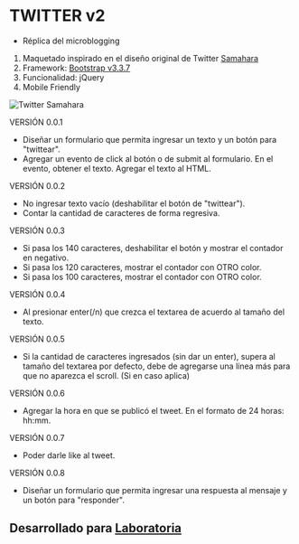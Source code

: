 # TWITTER v2
+ Réplica del microblogging

1. Maquetado inspirado en el diseño original de Twitter [Samahara](https://twitter.com/SamaharaOficial)
2. Framework: [Bootstrap v3.3.7](https://getbootstrap.com/docs/3.3/)
3. Funcionalidad: jQuery
4. Mobile Friendly

![Twitter Samahara](https://user-images.githubusercontent.com/32861693/38538292-b9ce2678-3c58-11e8-94fe-f70a421bba4a.png)

VERSIÓN 0.0.1
* Diseñar un formulario que permita ingresar un texto y un botón para "twittear".
* Agregar un evento de click al botón o de submit al formulario.
En el evento, obtener el texto.
Agregar el texto al HTML.

VERSIÓN 0.0.2
* No ingresar texto vacío (deshabilitar el botón de "twittear").
* Contar la cantidad de caracteres de forma regresiva.

VERSIÓN 0.0.3
* Si pasa los 140 caracteres, deshabilitar el botón y mostrar el contador en negativo.
* Si pasa los 120 caracteres, mostrar el contador con OTRO color.
* Si pasa los 100 caracteres, mostrar el contador con OTRO color.

VERSIÓN 0.0.4
* Al presionar enter(/n) que crezca el textarea de acuerdo al tamaño del texto.

VERSIÓN 0.0.5
* Si la cantidad de caracteres ingresados (sin dar un enter), supera al tamaño del textarea por defecto, debe de agregarse una línea más para que no aparezca el scroll. (Si en caso aplica)

VERSIÓN 0.0.6
* Agregar la hora en que se publicó el tweet. En el formato de 24 horas: hh:mm.

VERSIÓN 0.0.7
* Poder darle like al tweet.

VERSIÓN 0.0.8
* Diseñar un formulario que permita ingresar una respuesta al mensaje y un botón para "responder".

## Desarrollado para [Laboratoria](http://www.laboratoria.la/)
